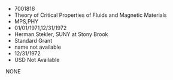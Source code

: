 * 7001816
* Theory of Critical Properties of Fluids and Magnetic        Materials
* MPS,PHY
* 01/01/1971,12/31/1972
* Herman Stekler, SUNY at Stony Brook
* Standard Grant
*   name not available
* 12/31/1972
* USD Not Available

NONE